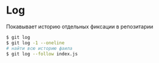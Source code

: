 # Log

Покавывает историю отдельных фиксации в репозитарии

```bash
$ git log
$ git log -1 --oneline
# найти всю историю фаила
$ git log --follow index.js
```
